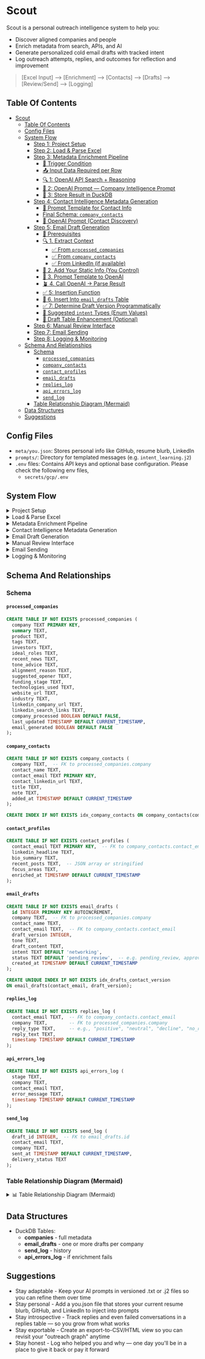 # Scout

Scout is a personal outreach intelligence system to help you:

- Discover aligned companies and people
- Enrich metadata from search, APIs, and AI
- Generate personalized cold email drafts with tracked intent
- Log outreach attempts, replies, and outcomes for reflection and improvement

> [Excel Input] --> [Enrichment] --> [Contacts] --> [Drafts] --> [Review/Send] --> [Logging]

## Table Of Contents

- [Scout](#scout)
  - [Table Of Contents](#table-of-contents)
  - [Config Files](#config-files)
  - [System Flow](#system-flow)
    - [Step 1: Project Setup](#step-1-project-setup)
    - [Step 2: Load \& Parse Excel](#step-2-load--parse-excel)
    - [Step 3: Metadata Enrichment Pipeline](#step-3-metadata-enrichment-pipeline)
      - [🎯 Trigger Condition](#-trigger-condition)
      - [📤 Input Data Required per Row](#-input-data-required-per-row)
      - [🔍 1: OpenAI API Search + Reasoning](#-1-openai-api-search--reasoning)
      - [🧠 2: OpenAI Prompt — Company Intelligence Prompt](#-2-openai-prompt--company-intelligence-prompt)
      - [💾 3: Store Result in DuckDB](#-3-store-result-in-duckdb)
    - [Step 4: Contact Intelligence Metadata Generation](#step-4-contact-intelligence-metadata-generation)
      - [🔧 Prompt Template for Contact Info](#-prompt-template-for-contact-info)
      - [Final Schema: `company_contacts`](#final-schema-company_contacts)
      - [🧠 OpenAI Prompt (Contact Discovery)](#-openai-prompt-contact-discovery)
    - [Step 5: Email Draft Generation](#step-5-email-draft-generation)
      - [🧾 Prerequisites](#-prerequisites)
      - [🔍 1. Extract Context](#-1-extract-context)
        - [✅ From `processed_companies`](#-from-processed_companies)
        - [✅ From `company_contacts`](#-from-company_contacts)
        - [✅ From LinkedIn (if available)](#-from-linkedin-if-available)
      - [🔐 2. Add Your Static Info (You Control)](#-2-add-your-static-info-you-control)
      - [🧠 3. Prompt Template to OpenAI](#-3-prompt-template-to-openai)
      - [🪴 4. Call OpenAI → Parse Result](#-4-call-openai--parse-result)
      - [✅ 5: Insertion Function](#-5-insertion-function)
      - [💾 6. Insert Into `email_drafts` Table](#-6-insert-into-email_drafts-table)
      - [✅ 7: Determine Draft Version Programmatically](#-7-determine-draft-version-programmatically)
      - [🎯 Suggested `intent` Types (Enum Values)](#-suggested-intent-types-enum-values)
      - [💾 Draft Table Enhancement (Optional)](#-draft-table-enhancement-optional)
    - [Step 6: Manual Review Interface](#step-6-manual-review-interface)
    - [Step 7: Email Sending](#step-7-email-sending)
    - [Step 8: Logging \& Monitoring](#step-8-logging--monitoring)
  - [Schema And Relationships](#schema-and-relationships)
    - [Schema](#schema)
      - [`processed_companies`](#processed_companies)
      - [`company_contacts`](#company_contacts)
      - [`contact_profiles`](#contact_profiles)
      - [`email_drafts`](#email_drafts)
      - [`replies_log`](#replies_log)
      - [`api_errors_log`](#api_errors_log)
      - [`send_log`](#send_log)
    - [Table Relationship Diagram (Mermaid)](#table-relationship-diagram-mermaid)
  - [Data Structures](#data-structures)
  - [Suggestions](#suggestions)

## Config Files

- `meta/you.json`: Stores personal info like GitHub, resume blurb, LinkedIn
- `prompts/`: Directory for templated messages (e.g. `intent_learning.j2`)
- `.env` files: Contains API keys and optional base configuration. Please check the following env files,
  - `secrets/gcp/.env`

## System Flow

<details>
<summary>Project Setup</summary>

### Step 1: Project Setup

- Load .env for API keys, local paths
- Hardcode resume, GitHub, and LinkedIn URLs
- Configure logging (stdout + outreach.log)
- Create or connect to DuckDB file
- `prompts/` directory holds prompt templates (e.g. `intent_opportunity.j2`, `intent_learning.j2`)

</details>

<details>
<summary>Load & Parse Excel</summary>

### Step 2: Load & Parse Excel

- Get all rows from two specified sheets (Gmail integration) from a specified excel sheet page
  - These sheets are "Company Research" and "Processed Companies"
- The sheet "Company Research" will contain the following columns,
  ```tsv
  company   TEXT    Company name
  description   TEXT    Description of the company
  contact_info  TEXT    Contact for the company
  ```
- The sheet "Processed Companies" will contain the following columns,
    ```tsv
    company TEXT	Company name
    summary	TEXT	Cleaned 2-3 sentence summary
    product	TEXT	Primary products or services
    tags	TEXT	Comma-separated tags (e.g., "AI, Security, SaaS")
    investors	TEXT	Comma-separated investors (or JSON list if needed)
    ideal_roles	TEXT	Comma-separated target titles (e.g., "CTO, DevRel")
    recent_news	TEXT	One-line summary or JSON array of headlines
    tone_advice	TEXT	AI-generated advice (e.g., "technical and warm")
    alignment_reason	TEXT	Why this company is aligned with your interests
    suggested_opener	TEXT	Suggested first line for cold email
    linkedin_search_links	TEXT	Comma-separated or newline-separated LinkedIn search URLs
    company_processed	BOOLEAN	True if enrichment is complete
    last_updated	TIMESTAMP	Optional: helpful for debugging/sorting/filtering
    funding_stage	TEXT	E.g., Seed, Series A, Acquired - informs their hiring growth
    technologies_used	TEXT	Stack keywords (Go, AWS, etc.) scraped or AI-generated
    website_url	TEXT	For linking directly in outreach or scraping later
    industry	TEXT	Sector label, e.g., "Fintech", "MedTech"
    linkedin_company_url	TEXT	Auto-generated for quick company-level exploration
    email_generated	BOOLEAN	Whether at least one draft exists
    ```
- Sync rows -- insert or delete rows in the DuckDB files by checking the delta

</details>

<details>
<summary>Metadata Enrichment Pipeline</summary>

### Step 3: Metadata Enrichment Pipeline

#### 🎯 Trigger Condition

Loop through each row in your DuckDB `processed_companies` table where:

```sql
WHERE company_processed = FALSE
```

#### 📤 Input Data Required per Row

* `company`: name of the company
* (Optional: seed `description` if you have one manually or from LinkedIn)

---

#### 🔍 1: OpenAI API Search + Reasoning

Use GPT-4 (or GPT-4o) to simulate web-like search by asking multi-turn prompts, such as:

| Prompt                                              | Field Mapped To                 |
| :-------------------------------------------------- | :------------------------------ |
| "What does the company {{company}} do?"             | summary, product                |
| "Who are the investors in {{company}}?"             | investors, funding_stage        |
| "Any recent news about {{company}}?"                | recent_news                     |
| "What technology stack does {{company}} use?"       | technologies_used, tags         |
| "Which roles at {{company}} are best for outreach?" | ideal_roles                     |
| "What industry is {{company}} in?"                  | industry, website_url, location |
|                                                     |                                 |

💡 Store raw responses for debugging or retry logic.
📝 You may ask these questions in one or two combined prompts for efficiency.
📦 Optionally store intermediate answers in debug mode.

---

#### 🧠 2: OpenAI Prompt — Company Intelligence Prompt

**Prompt Template (input to GPT-4)**:

> You are helping a professional researcher enrich information about the company **{{company}}**. Here are the available raw details, search results, and metadata:
>
> **Company name:** {{company}}
> **Company description (optional):** {{description}}
> **Search summary:** {{perplexity\_summary}}
> **Recent news:** {{perplexity\_recent\_news}}
> **Key people found:** {{perplexity\_people}}
> **Tech stack / tools:** {{perplexity\_stack}}
> **What they do:** {{q1_response}}
> **Recent news:** {{q2_response}}
> **Investors & funding:** {{q3_response}}
> **Tech stack:** {{q4_response}}
> **Outreach roles / tone:** {{q5_response}}
> **Industry & website:** {{q6_response}}
>
> Please return a structured JSON object with:
>
> * `summary` (2-3 sentences)
> * `product` (primary service / product / platform)
> * `tags` (5-8 short labels: e.g. AI, Fintech, Open Source)
> * `investors` (list of investor names)
> * `ideal_roles` (titles worth reaching out to, comma-separated)
> * `recent_news` (1-line highlight or list)
> * `tone_advice` (guidance on tone for cold outreach)
> * `alignment_reason` (why a person in AI/security/dev would care)
> * `suggested_opener` (1 sentence to begin a cold email)
> * `funding_stage` (e.g., Bootstrapped, Seed, Series A, etc.)
> * `technologies_used` (comma-separated list of tools/stacks)
> * `website_url` (if detectable)
> * `industry` (broad sector label)
> * `linkedin_company_url` (guess or generate using company name)
> * `linkedin_search_links` (list of search URLs for ideal roles)
>
> Sample JSON object,
> ```json
> {
>  "summary": "...",
>  "product": "...",
>  "tags": ["...", "..."],
>  "investors": ["...", "..."],
>  "ideal_roles": "...",
>  "recent_news": "...",
>  "tone_advice": "...",
>  "alignment_reason": "...",
>  "suggested_opener": "...",
>  "funding_stage": "...",
>  "technologies_used": "...",
>  "website_url": "...",
>  "industry": "...",
>  "linkedin_company_url": "...",
>  "linkedin_search_links": ["...", "..."]
> }
> ```

📌 You can define function calls in OpenAI to enforce this structure.

---

#### 💾 3: Store Result in DuckDB

For the current `company`, update the full row:

```sql
UPDATE processed_companies
SET
  summary = ?,
  product = ?,
  tags = ?,
  investors = ?,
  ideal_roles = ?,
  recent_news = ?,
  tone_advice = ?,
  alignment_reason = ?,
  suggested_opener = ?,
  funding_stage = ?,
  technologies_used = ?,
  website_url = ?,
  industry = ?,
  linkedin_company_url = ?,
  linkedin_search_links = ?,
  company_processed = TRUE,
  last_updated = CURRENT_TIMESTAMP
WHERE company = ?;
```

---

</details>

<details>
<summary>Contact Intelligence Metadata Generation</summary>

### Step 4: Contact Intelligence Metadata Generation

Run a separate OpenAI prompt for each company, like this:

#### 🔧 Prompt Template for Contact Info

> You are researching professional contacts at the company {{company_name}}.
> Return a list of key people at the company, ideally in roles like CTO, Head of Engineering, Privacy Lead, Developer Advocate, or Recruiter.
> For each person, provide:
> - "Full name"
> - "Role/title"
> - "Contact email (if public or guessable)"
> - "LinkedIn URL (if available)"
> - "Any note about why this person is a good fit for outreach"

Return JSON with the following format:

```json
[
  {
    "name": "Alice Ramirez",
    "role": "CTO",
    "email": "alice@company.com",
    "linkedin": "https://linkedin.com/in/aliceramirez",
    "note": "Leads technical hiring"
  },
  ...
]
```

#### Final Schema: `company_contacts`

```sql
CREATE TABLE company_contacts (
  company TEXT,  -- FK to processed_companies.company
  contact_name TEXT,
  contact_email TEXT,
  contact_linkedin_url TEXT,
  title TEXT,
  note TEXT,  -- why this person is a good fit (optional)
  added_at TIMESTAMP DEFAULT current_timestamp
);
```

🔧 Optional Index,

```sql
CREATE INDEX idx_company_contacts ON company_contacts(company);
```

#### 🧠 OpenAI Prompt (Contact Discovery)

Here's the prompt to use in your dedicated contact-finding step:

```text
You are helping a researcher identify contacts at the company "{{company_name}}".
Find people in the following roles: CTO, VP Engineering, Head of AI/Privacy, Technical Recruiter, Developer Advocate.

For each person, provide:

- Full name
- Role or title
- Contact email (if public or guessable)
- LinkedIn URL (if available)
- A short note about why they are relevant for outreach

Return your result in structured JSON:
[
  {
    "name": "Jane Doe",
    "role": "Head of Engineering",
    "email": "jane.doe@company.com",
    "linkedin": "https://linkedin.com/in/janedoe",
    "note": "Oversees backend hiring"
  }
]
```

---

</details>

<details>
<summary>Email Draft Generation</summary>

### Step 5: Email Draft Generation

---

#### 🧾 Prerequisites

For each row in `company_contacts`:

* `company_contacts.company` must exist in `processed_companies` where `company_processed = TRUE`
* No existing draft in `email_drafts` for this contact

---

#### 🔍 1. Extract Context

##### ✅ From `processed_companies`

* `summary`, `product`, `tone_advice`, `alignment_reason`, `tags`, etc.

##### ✅ From `company_contacts`

* `contact_name`
* `title`
* `contact_email`
* `contact_linkedin_url`
* `note`

##### ✅ From LinkedIn (if available)

> Use a LinkedIn scraping API (e.g. Apollo, Proxycurl, Phantombuster, SerpAPI)
> Or manually extract in dev phase

* `headline`, `recent post`, `bio summary`, `current focus`, etc.
* We need to save this data in a table to avoid repeated calls

Possible table,

```sql
CREATE TABLE IF NOT EXISTS contact_profiles (
  contact_email TEXT PRIMARY KEY,
  linkedin_headline TEXT,
  bio_summary TEXT,
  recent_posts TEXT, -- JSON array or stringified
  focus_areas TEXT,
  enriched_at TIMESTAMP DEFAULT current_timestamp
);
```

---

#### 🔐 2. Add Your Static Info (You Control)

* Hardcoded summary from your resume
* GitHub: link + one-liner ("I build tools in Go, Python, and Rust to automate cloud security workflows.")
* LinkedIn URL
* Load from config/you.json:

```json
{
  "resume_blurb": "Backend engineer with Go/K8s experience...",
  "github": "https://github.com/yourhandle",
  "linkedin": "https://linkedin.com/in/yourprofile",
  "tech_stack": "Go, Python, Rust, Kubernetes, DuckDB"
}
```

---

#### 🧠 3. Prompt Template to OpenAI

**You can now build a focused prompt like this:**

---

> 🧾 **Prompt Structure:**

```text
You're helping me write a short, respectful, and personalized cold email.

Here's the context:

📍 Company: Vanta  
📋 Company summary: Vanta builds automated security monitoring tools for compliance (SOC 2, ISO 27001).  
🎯 Alignment reason: I'm focused on DevSecOps and scalable cloud security.  
🧠 Tone: Technical but warm  
🧑‍💼 Contact: Alice Raines, Head of Engineering  
🔗 Contact LinkedIn summary: Alice leads the engineering team at Vanta and has written about scaling infrastructure teams.  
✍️ Reason for outreach: Her role is relevant to my interest in building scalable observability tools in secure environments.

💼 About me:  
- Backend + DevOps engineer  
- I work with Go, Kubernetes, DuckDB, and distributed systems  
- GitHub: github.com/my_profile  
- LinkedIn: linkedin.com/in/myself

Now, write a cold email draft that:
- Is brief (100-150 words)  
- Opens with personalization  
- Ends with an ask for a quick conversation or intro  
- Avoids sounding spam-like or generic

Return the result as plain text.
```

---

#### 🪴 4. Call OpenAI → Parse Result

```python
response = openai.ChatCompletion.create(
    model="gpt-4",
    messages=[{"role": "user", "content": prompt}],
    temperature=0.6
)

email_body = response["choices"][0]["message"]["content"]
```

#### ✅ 5: Insertion Function

```python
def insert_email_draft(con, company, contact_name, contact_email, content, tone):
    draft_version = get_next_draft_version(con, contact_email)

    con.execute("""
        INSERT INTO email_drafts (
            company, contact_name, contact_email,
            draft_version, tone, draft_content, status
        ) VALUES (?, ?, ?, ?, ?, ?, 'pending_review')
    """, (
        company, contact_name, contact_email,
        draft_version, tone, content
    ))
```

---

#### 💾 6. Insert Into `email_drafts` Table

```sql
CREATE TABLE IF NOT EXISTS email_drafts (
  id INTEGER PRIMARY KEY AUTOINCREMENT,       -- unique ID
  company TEXT,                                -- FK to processed_companies.company
  contact_name TEXT,
  contact_email TEXT,
  draft_version INTEGER,                       -- incremented per new draft per contact
  tone TEXT,                                   -- e.g., "technical", "casual"
  draft_content TEXT,
  status TEXT DEFAULT 'pending_review',        -- e.g., "pending_review", "approved", "sent"
  created_at TIMESTAMP DEFAULT current_timestamp
);
```

Optional index,

```sql
CREATE UNIQUE INDEX IF NOT EXISTS idx_drafts_contact_version
ON email_drafts(contact_email, draft_version);
```

```python
db.execute("""
INSERT INTO email_drafts (
  company, contact_name, contact_email, draft_content, status
) VALUES (?, ?, ?, ?, ?)
""", (
  company_name, contact_name, contact_email, email_body, "pending_review"
))
```

---

#### ✅ 7: Determine Draft Version Programmatically

Each time you create a new draft for a contact:

- Query for the highest existing draft_version for this contact
- Add 1

```python
def get_next_draft_version(con, contact_email):
    result = con.execute(
        "SELECT MAX(draft_version) FROM email_drafts WHERE contact_email = ?",
        (contact_email,)
    ).fetchone()
    return (result[0] or 0) + 1
```

Excellent — this is where your system gets **philosophical and strategic**.

By defining your **"intent enum"**, you're shaping *how you show up in people's lives* — whether you're reaching out as a learner, peer, builder, supporter, or seeker.

Let's build a rich, clean set of **intent types** that:

* Capture different modes of outreach
* Are emotionally honest
* Help you later filter, analyze, and grow meaningfully

---

#### 🎯 Suggested `intent` Types (Enum Values)

| Enum Value              | Description                                                                            |
| ----------------------- | -------------------------------------------------------------------------------------- |
| `appreciation`          | To sincerely thank someone for their work, ideas, or impact — no ask                   |
| `learning`              | To explore how they think/work, ask questions, or grow from their path                 |
| `networking`            | To open the door to future collaboration or familiarity, casually                      |
| `exploration`           | To introduce yourself and share mutual interests in a specific field/topic             |
| `opportunity`           | To explore a possible job or collaboration (without hard pitching yet)                 |
| `feedback`              | To ask for quick feedback on a small idea or project they might enjoy                  |
| `collaboration`         | To directly propose working together on something (e.g., OSS, research, side-projects) |
| `referral_request`      | To politely ask for an intro, referral, or connection (only after trust exists)        |
| `mentorship`            | To learn from their expertise in a more guided or recurring way                        |
| `community`             | To invite or join an event, group, space, or recurring discussion                      |
| `followup`              | For re-engaging someone you've already contacted previously                            |
| `response_closure`      | To note that you're respectfully closing the loop if they haven't replied yet          |
| `shared_values`         | Reaching out to someone for ethical alignment (e.g. AI ethics, transparency, climate)  |
| `visibility_building`   | To introduce yourself to thought leaders or micro-influencer in your field             |
| `event_related`         | Contact made after seeing them in a talk/hackathon/interview                           |
| `reflected_inspiration` | "I saw something you did and it made me think deeply about X"                          |

`prompt_intents.json`,

```json
{
  "appreciation": {
    "description": "To sincerely thank someone for their work, ideas, or impact — no ask.",
    "prompt": "You're helping me write a short, warm, appreciative message to {{contact_name}} at {{company}}. This is not a job inquiry — I just want to express admiration for their work on {{product}}, which I found inspiring. Keep it personal, respectful, and leave the door open for future connection."
  },
  "learning": {
    "description": "To explore how they think/work, ask questions, or grow from their path.",
    "prompt": "Write a respectful email to {{contact_name}} at {{company}} expressing interest in learning from their journey, especially given their role in {{product}}. Mention shared interests ({{tags}}) and briefly introduce my background. Invite them for a short async exchange if they're open to it."
  },
  "networking": {
    "description": "To open the door to future collaboration or familiarity, casually.",
    "prompt": "Craft a casual yet thoughtful intro message to {{contact_name}} at {{company}}. I'm not asking for anything now, just hoping to connect based on mutual interests ({{tags}}) and possibly stay in touch. Mention shared values or admiration."
  },
  "exploration": {
    "description": "To introduce yourself and share mutual interests in a specific field/topic.",
    "prompt": "Generate an email that introduces me to {{contact_name}} at {{company}}. Mention our common interests in {{tags}} or {{product}} and explore whether we could have a short conversation or stay in touch for future synergies."
  },
  "opportunity": {
    "description": "To explore a possible job or collaboration (without hard pitching yet).",
    "prompt": "Write a polite and personalized outreach to {{contact_name}} at {{company}}. Mention my experience in {{my_stack}}, alignment with their work in {{product}}, and interest in potential opportunities. Ask if there's a way to stay in the loop or get involved."
  },
  "feedback": {
    "description": "To ask for quick feedback on a small idea or project they might enjoy.",
    "prompt": "Create a message for {{contact_name}} thanking them for their work and asking if they'd be open to briefly looking at a small project I built related to {{tags}}. Be humble, curious, and respectful of their time."
  },
  "collaboration": {
    "description": "To propose working together on something (e.g., OSS, research).",
    "prompt": "Generate a proposal-style message to {{contact_name}} suggesting a possible collaboration. Mention our aligned interests in {{tags}}, my recent work in {{my_stack}}, and a specific idea we might enjoy building or exploring together."
  },
  "referral_request": {
    "description": "To politely ask for an intro or referral.",
    "prompt": "Write a respectful message to {{contact_name}} at {{company}}, expressing appreciation and shared interests. Mention a role I saw or a space I'm exploring, and ask if they'd be open to a referral or intro — only if they're comfortable."
  },
  "mentorship": {
    "description": "To learn from their expertise in a more guided way.",
    "prompt": "Craft a warm, sincere message to {{contact_name}} explaining why I admire their work and am reaching out for possible mentorship. I want to learn from their thinking and path. Keep the tone light, no pressure — open-ended."
  },
  "community": {
    "description": "To invite or join an event/group/discussion.",
    "prompt": "Write a casual message to {{contact_name}} asking if they're part of any interesting communities or events around {{tags}}. Mention I'm looking to stay in touch with folks building or thinking deeply in this space."
  },
  "followup": {
    "description": "For re-engaging someone you've already contacted.",
    "prompt": "Create a follow-up message to {{contact_name}} referencing my earlier outreach. Be brief, kind, and mention that I'm still interested in talking or connecting if they're open. Acknowledge they might be busy."
  },
  "response_closure": {
    "description": "To respectfully close the loop if there's no reply.",
    "prompt": "Write a graceful closure message to {{contact_name}}. Thank them again for their work and say that I won't follow up further, but would be happy to connect any time in the future if it feels right."
  },
  "shared_values": {
    "description": "To connect over aligned values (AI ethics, climate, etc).",
    "prompt": "Generate a heartfelt outreach to {{contact_name}} based on our shared interests in {{tags}}. Mention something they've said or written that resonated, and invite a values-based conversation — not about jobs or status."
  },
  "visibility_building": {
    "description": "To introduce yourself to thought leaders in your field.",
    "prompt": "Create a short intro message to {{contact_name}}, a leader in {{tags}}, explaining who I am, what I build, and that I wanted to connect because I've been following and learning from them. Show genuine interest, not flattery."
  },
  "event_related": {
    "description": "Contact after seeing them speak or appear somewhere.",
    "prompt": "Write a message to {{contact_name}} referencing their recent talk/event/interview at {{event}}. Mention what stood out to me, and that I wanted to connect or learn more about their work."
  },
  "reflected_inspiration": {
    "description": "You saw something that made you think deeply about X.",
    "prompt": "Generate a message to {{contact_name}} saying their work or writing made me reflect on {{topic}}. Thank them for the insight and say I'd love to stay connected if they're open."
  }
}
```

#### 💾 Draft Table Enhancement (Optional)

Add a column to capture intent type:

```sql
ALTER TABLE email_drafts ADD COLUMN intent TEXT DEFAULT 'networking';
```

Where intent can be:
- networking
- learning
- appreciation
- exploration
- opportunity (when you're actually looking for a role)

This makes your system filterable later:

```sql
SELECT * FROM email_drafts WHERE intent = 'learning';
```

---

</details>

<details>
<summary>Manual Review Interface</summary>

### Step 6: Manual Review Interface

Provide either:

- CLI with text-based editor (like Textual)
- Or simple local web interface (e.g., Flask UI)

Features:

- List drafts with filter (pending_review, approved)
- View & edit content
- Approve → change status to approved
- Optionally schedule send date

</details>

<details>
<summary>Email Sending</summary>

### Step 7: Email Sending

- For email_drafts.status = 'approved', and send_date <= now
- Send using Gmail API
- Update status = 'sent' and sent_at timestamp
- Log delivery in send_log

</details>

<details>
<summary>Logging & Monitoring</summary>

### Step 8: Logging & Monitoring

- Maintain send_log, api_errors_log, and email_activity_log tables
- Add dashboard script: e.g., python report.py shows:
  - Enriched vs total companies
  - Emails sent this week
  - Top tags by company type
  - Response rate (if you track replies later)

Optional: `replies_log` table

```sql
CREATE TABLE replies_log (
  contact_email TEXT,
  company TEXT,
  reply_type TEXT, -- "positive", "neutral", "decline", "no_response"
  reply_text TEXT,
  timestamp TIMESTAMP DEFAULT current_timestamp
);
```

</details>

## Schema And Relationships

### Schema

#### `processed_companies`

```sql
CREATE TABLE IF NOT EXISTS processed_companies (
  company TEXT PRIMARY KEY,
  summary TEXT,
  product TEXT,
  tags TEXT,
  investors TEXT,
  ideal_roles TEXT,
  recent_news TEXT,
  tone_advice TEXT,
  alignment_reason TEXT,
  suggested_opener TEXT,
  funding_stage TEXT,
  technologies_used TEXT,
  website_url TEXT,
  industry TEXT,
  linkedin_company_url TEXT,
  linkedin_search_links TEXT,
  company_processed BOOLEAN DEFAULT FALSE,
  last_updated TIMESTAMP DEFAULT CURRENT_TIMESTAMP,
  email_generated BOOLEAN DEFAULT FALSE
);
```

#### `company_contacts`

```sql
CREATE TABLE IF NOT EXISTS company_contacts (
  company TEXT,  -- FK to processed_companies.company
  contact_name TEXT,
  contact_email TEXT PRIMARY KEY,
  contact_linkedin_url TEXT,
  title TEXT,
  note TEXT,
  added_at TIMESTAMP DEFAULT CURRENT_TIMESTAMP
);

CREATE INDEX IF NOT EXISTS idx_company_contacts ON company_contacts(company);
```

#### `contact_profiles`

```sql
CREATE TABLE IF NOT EXISTS contact_profiles (
  contact_email TEXT PRIMARY KEY,  -- FK to company_contacts.contact_email
  linkedin_headline TEXT,
  bio_summary TEXT,
  recent_posts TEXT,  -- JSON array or stringified
  focus_areas TEXT,
  enriched_at TIMESTAMP DEFAULT CURRENT_TIMESTAMP
);
```

#### `email_drafts`

```sql
CREATE TABLE IF NOT EXISTS email_drafts (
  id INTEGER PRIMARY KEY AUTOINCREMENT,
  company TEXT,  -- FK to processed_companies.company
  contact_name TEXT,
  contact_email TEXT,  -- FK to company_contacts.contact_email
  draft_version INTEGER,
  tone TEXT,
  draft_content TEXT,
  intent TEXT DEFAULT 'networking',
  status TEXT DEFAULT 'pending_review',  -- e.g. pending_review, approved, sent
  created_at TIMESTAMP DEFAULT CURRENT_TIMESTAMP
);

CREATE UNIQUE INDEX IF NOT EXISTS idx_drafts_contact_version
ON email_drafts(contact_email, draft_version);
```

#### `replies_log`

```sql
CREATE TABLE IF NOT EXISTS replies_log (
  contact_email TEXT,  -- FK to company_contacts.contact_email
  company TEXT,        -- FK to processed_companies.company
  reply_type TEXT,     -- e.g., "positive", "neutral", "decline", "no_response"
  reply_text TEXT,
  timestamp TIMESTAMP DEFAULT CURRENT_TIMESTAMP
);
```

#### `api_errors_log`

```sql
CREATE TABLE IF NOT EXISTS api_errors_log (
  stage TEXT,
  company TEXT,
  contact_email TEXT,
  error_message TEXT,
  timestamp TIMESTAMP DEFAULT CURRENT_TIMESTAMP
);
```

#### `send_log`

```sql
CREATE TABLE IF NOT EXISTS send_log (
  draft_id INTEGER,  -- FK to email_drafts.id
  contact_email TEXT,
  company TEXT,
  sent_at TIMESTAMP DEFAULT CURRENT_TIMESTAMP,
  delivery_status TEXT
);
```

### Table Relationship Diagram (Mermaid)

<details>
<summary>📊 Table Relationship Diagram (Mermaid)</summary>

```mermaid
erDiagram

  processed_companies {
    TEXT company PK
    TEXT summary
    TEXT product
    TEXT tags
    TEXT investors
    TEXT ideal_roles
    TEXT recent_news
    TEXT tone_advice
    TEXT alignment_reason
    TEXT suggested_opener
    TEXT funding_stage
    TEXT technologies_used
    TEXT website_url
    TEXT industry
    TEXT linkedin_company_url
    TEXT linkedin_search_links
    BOOLEAN company_processed
    TIMESTAMP last_updated
    BOOLEAN email_generated
  }

  company_contacts {
    TEXT company FK
    TEXT contact_name
    TEXT contact_email PK
    TEXT contact_linkedin_url
    TEXT title
    TEXT note
    TIMESTAMP added_at
  }

  email_drafts {
    INTEGER id PK
    TEXT company FK
    TEXT contact_name
    TEXT contact_email FK
    INTEGER draft_version
    TEXT tone
    TEXT draft_content
    TEXT intent
    TEXT status
    TIMESTAMP created_at
  }

  contact_profiles {
    TEXT contact_email PK
    TEXT linkedin_headline
    TEXT bio_summary
    TEXT recent_posts
    TEXT focus_areas
    TIMESTAMP enriched_at
  }

  replies_log {
    TEXT contact_email FK
    TEXT company FK
    TEXT reply_type
    TEXT reply_text
    TIMESTAMP timestamp
  }

  processed_companies ||--o{ company_contacts : contains
  company_contacts ||--|{ email_drafts : writes_to
  company_contacts ||--|| contact_profiles : enriches
  email_drafts ||--o{ replies_log : may_trigger
  processed_companies ||--o{ email_drafts : owns
  processed_companies ||--o{ replies_log : logs
```

</details> 

## Data Structures

- DuckDB Tables:
  - **companies** - full metadata
  - **email_drafts** - one or more drafts per company
  - **send_log** - history
  - **api_errors_log** - if enrichment fails

## Suggestions

- Stay adaptable - Keep your AI prompts in versioned .txt or .j2 files so you can refine them over time
- Stay personal - Add a you.json file that stores your current resume blurb, GitHub, and LinkedIn to inject into prompts
- Stay introspective - Track replies and even failed conversations in a replies table — so you grow from what works
- Stay exportable - Create an export-to-CSV/HTML view so you can revisit your "outreach graph" anytime
- Stay honest - Log who helped you and why — one day you'll be in a place to give it back or pay it forward
